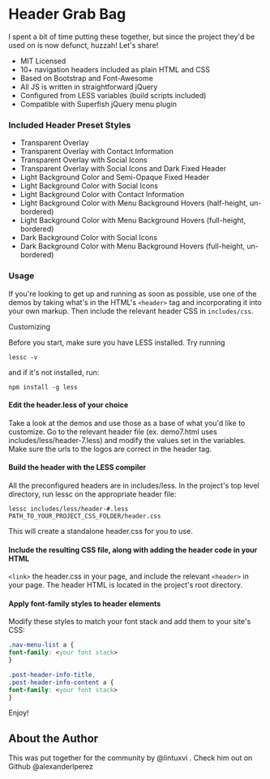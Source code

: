 # Header Grab Bag

I spent a bit of time putting these together, but since the project they'd be used on is now defunct, huzzah! Let's share! 

- MIT Licensed
- 10+ navigation headers included as plain HTML and CSS
- Based on Bootstrap and Font-Awesome
- All JS is written in straightforward jQuery
- Configured from LESS variables (build scripts included)
- Compatible with Superfish jQuery menu plugin

### Included Header Preset Styles

- Transparent Overlay
- Transparent Overlay with Contact Information
- Transparent Overlay with Social Icons
- Transparent Overlay with Social Icons and Dark Fixed Header
- Light Background Color and Semi-Opaque Fixed Header
- Light Background Color with Social Icons
- Light Background Color with Contact Information
- Light Background Color with Menu Background Hovers (half-height, un-bordered)
- Light Background Color with Menu Background Hovers (full-height, bordered)
- Dark Background Color with Social Icons
- Dark Background Color with Menu Background Hovers (full-height, un-bordered)

### Usage

If you're looking to get up and running as soon as possible, use one of the demos by taking what's in the HTML's `<header>` tag and incorporating it into your own markup. Then include the relevant header CSS in `includes/css`.

Customizing

Before you start, make sure you have LESS installed. Try running

`lessc -v`

and if it's not installed, run: 

`npm install -g less`

#### Edit the header.less of your choice

Take a look at the demos and use those as a base of what you'd like to customize. Go to the relevant header file (ex. demo7.html uses includes/less/header-7.less) and modify the values set in the variables. Make sure the urls to the logos are correct in the header tag.

#### Build the header with the LESS compiler

All the preconfigured headers are in includes/less. In the project's top level directory, run lessc on the appropriate header file:

`lessc includes/less/header-#.less PATH_TO_YOUR_PROJECT_CSS_FOLDER/header.css`

This will create a standalone header.css for you to use.

#### Include the resulting CSS file, along with adding the header code in your HTML

`<link>` the header.css in your page, and include the relevant `<header>` in your page. The header HTML is located in the project's root directory.

#### Apply font-family styles to header elements

Modify these styles to match your font stack and add them to your site's CSS:

``` css
.nav-menu-list a {
font-family: <your font stack>
}

.post-header-info-title,
.post-header-info-content a {
font-family: <your font stack>
}
```
                       
Enjoy!

## About the Author

This was put together for the community by @lintuxvi . Check him out on Github @alexanderlperez
